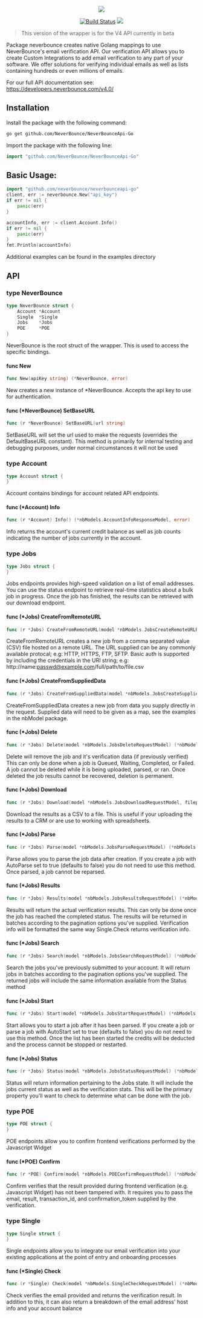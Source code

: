 <p align="center"><img src="https://neverbounce-marketing.s3.amazonaws.com/neverbounce_color_600px.png"></p>

<p align="center">
<a href="https://travis-ci.org/NeverBounce/NeverBounceApi-Go"><img src="https://travis-ci.org/NeverBounce/NeverBounceApi-Go.svg" alt="Build Status"></a>
<a href="https://codeclimate.com/github/NeverBounce/NeverBounceApi-Go"><img src="https://codeclimate.com/github/NeverBounce/NeverBounceApi-Go/badges/gpa.svg" /></a>
</p>

> This version of the wrapper is for the V4 API currently in beta

Package neverbounce creates native Golang mappings to use NeverBounce's email
verification API. Our verification API allows you to create Custom Integrations
to add email verification to any part of your software. We offer solutions for
verifying individual emails as well as lists containing hundreds or even
millions of emails.

For our full API documentation see: https://developers.neverbounce.com/v4.0/

## Installation

Install the package with the following command:

```bash
go get github.com/NeverBounce/NeverBounceApi-Go
```

Import the package with the following line:

```go
import "github.com/NeverBounce/NeverBounceApi-Go"
```

## Basic Usage:

```go
import "github.com/neverbounce/neverbounceapi-go"
client, err := neverbounce.New("api_key")
if err != nil {
    panic(err)
}

accountInfo, err := client.Account.Info()
if err != nil {
    panic(err)
}
fmt.Println(accountInfo)
```

Additional examples can be found in the examples directory

## API

### type NeverBounce

```go
type NeverBounce struct {
	Account *Account
	Single  *Single
	Jobs    *Jobs
	POE     *POE
}
```

NeverBounce is the root struct of the wrapper. This is used to access the
specific bindings.

#### func  New

```go
func New(apiKey string) (*NeverBounce, error)
```
New creates a new instance of *NeverBounce. Accepts the api key to use for
authentication.

#### func (*NeverBounce) SetBaseURL

```go
func (r *NeverBounce) SetBaseURL(url string)
```
SetBaseURL will set the url used to make the requests (overrides the
DefaultBaseURL constant). This method is primarily for internal testing and
debugging purposes, under normal circumstances it will not be used

### type Account

```go
type Account struct {
}
```

Account contains bindings for account related API endpoints.

#### func (*Account) Info

```go
func (r *Account) Info() (*nbModels.AccountInfoResponseModel, error)
```
Info returns the account's current credit balance as well as job counts
indicating the number of jobs currently in the account.

### type Jobs

```go
type Jobs struct {
}
```

Jobs endpoints provides high-speed​ validation on a list of email addresses. You
can use the status endpoint to retrieve real-time statistics about a bulk job in
progress. Once the job has finished, the results can be retrieved with our
download endpoint.

#### func (*Jobs) CreateFromRemoteURL

```go
func (r *Jobs) CreateFromRemoteURL(model *nbModels.JobsCreateRemoteURLRequestModel) (*nbModels.JobsCreateResponseModel, error)
```
CreateFromRemoteURL creates a new job from a comma separated value (CSV) file
hosted on a remote URL. The URL supplied can be any commonly available protocal;
e.g: HTTP, HTTPS, FTP, SFTP. Basic auth is supported by including the
credentials in the URI string; e.g:
http://name:passwd@example.com/full/path/to/file.csv

#### func (*Jobs) CreateFromSuppliedData

```go
func (r *Jobs) CreateFromSuppliedData(model *nbModels.JobsCreateSuppliedDataRequestModel) (*nbModels.JobsCreateResponseModel, error)
```
CreateFromSuppliedData creates a new job from data you supply directly in the
request. Supplied data will need to be given as a map, see the examples in the
nbModel package.

#### func (*Jobs) Delete

```go
func (r *Jobs) Delete(model *nbModels.JobsDeleteRequestModel) (*nbModels.JobsDeleteResponseModel, error)
```
Delete will remove the job and it's verification data (if previously verified)
This can only be done when a job is Queued, Waiting, Completed, or Failed. A job
cannot be deleted while it is being uploaded, parsed, or ran. Once deleted the
job results cannot be recovered, deletion is permanent.

#### func (*Jobs) Download

```go
func (r *Jobs) Download(model *nbModels.JobsDownloadRequestModel, filepath string) error
```
Download the results as a CSV to a file. This is useful if your uploading the
results to a CRM or are use to working with spreadsheets.

#### func (*Jobs) Parse

```go
func (r *Jobs) Parse(model *nbModels.JobsParseRequestModel) (*nbModels.JobsParseResponseModel, error)
```
Parse allows you to parse the job data after creation. If you create a job with
AutoParse set to true (defaults to false) you do not need to use this method.
Once parsed, a job cannot be reparsed.

#### func (*Jobs) Results

```go
func (r *Jobs) Results(model *nbModels.JobsResultsRequestModel) (*nbModels.JobsResultsResponseModel, error)
```
Results will return the actual verification results. This can only be done once
the job has reached the completed status. The results will be returned in
batches according to the pagination options you've supplied. Verification info
will be formatted the same way Single.Check returns verification info.

#### func (*Jobs) Search

```go
func (r *Jobs) Search(model *nbModels.JobsSearchRequestModel) (*nbModels.JobsSearchResponseModel, error)
```
Search the jobs you've previously submitted to your account. It will return jobs
in batches according to the pagination options you've supplied. The returned
jobs will include the same information available from the Status method

#### func (*Jobs) Start

```go
func (r *Jobs) Start(model *nbModels.JobsStartRequestModel) (*nbModels.JobsStartResponseModel, error)
```
Start allows you to start a job after it has been parsed. If you create a job or
parse a job with AutoStart set to true (defaults to false) you do not need to
use this method. Once the list has been started the credits will be deducted and
the process cannot be stopped or restarted.

#### func (*Jobs) Status

```go
func (r *Jobs) Status(model *nbModels.JobsStatusRequestModel) (*nbModels.JobsStatusResponseModel, error)
```
Status will return information pertaining to the Jobs state. It will include the
jobs current status as well as the verification stats. This will be the primary
property you'll want to check to determine what can be done with the job.

### type POE

```go
type POE struct {
}
```

POE endpoints allow you to confirm frontend verifications performed by the
Javascript Widget

#### func (*POE) Confirm

```go
func (r *POE) Confirm(model *nbModels.POEConfirmRequestModel) (*nbModels.POEConfirmResponseModel, error)
```
Confirm verifies that the result provided during frontend verification (e.g.
Javascript Widget) has not been tampered with. It requires you to pass the
email, result, transaction_id, and confirmation_token supplied by the
verification.

### type Single

```go
type Single struct {
}
```

Single endpoints allow you to integrate our email verification into your
existing applications at the point of entry and onboarding processes

#### func (*Single) Check

```go
func (r *Single) Check(model *nbModels.SingleCheckRequestModel) (*nbModels.SingleCheckResponseModel, error)
```
Check verifies the email provided and returns the verification result. In
addition to this, it can also return a breakdown of the email address' host info
and your account balance
